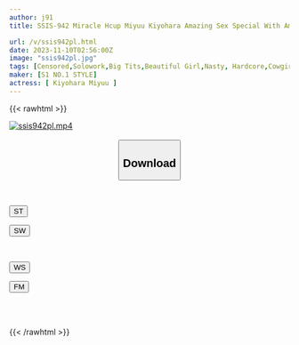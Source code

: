 ```yaml
---
author: j91
title: SSIS-942 Miracle Hcup Miyuu Kiyohara Amazing Sex Special With Amazing Body

url: /v/ssis942pl.html
date: 2023-11-10T02:56:00Z
image: "ssis942pl.jpg"
tags: [Censored,Solowork,Big Tits,Beautiful Girl,Nasty, Hardcore,Cowgirl,Prostitutes	 ]
maker: [S1 NO.1 STYLE]
actress: [ Kiyohara Miyuu ]
---
```



{{< rawhtml >}}

<div class="video" data-videoid="O20vGwbL06F77v">
    <a href="javascript:;">
        <img src="https://my.j91.asia/v/ssis942pl.jpg" width="WIDTH" height="HEIGHT" alt="ssis942pl.mp4" loading="lazy">
    </a>
</div>

<script type="text/javascript" src="https://j91.asia/asset/on-demand-st.js"></script>

<br>
  <link rel="stylesheet" href="https://j91.asia/asset/bs5.css">
  
  <center>
  <button class="btn btn-primary" type="button" data-bs-toggle="collapse" data-bs-target=".multi-collapse" aria-expanded="false" aria-controls="multiCollapseExample1 multiCollapseExample2"><h2>Download</h2></button></center>
</p>
<div class="row">
  <div class="col">
    <div class="collapse multi-collapse" id="multiCollapseExample1">
      <div class="card card-body">
	      	      <br>
<div class="buttons">  
<p><a href="https://streamtape.to/v/O20vGwbL06F77v" target="_blank"><button class="btn-hover color-3"><i class="fa fa-download"></i> ST</button></a></p>
<p><a href="https://sfastwish.com/j3yuuyy1ry16" target="_blank"><button class="btn-hover color-2"><i class="fa fa-download"></i> SW</button></a></p></div>
    </div>
  </div>
</div>
  <div class="col">
    <div class="collapse multi-collapse" id="multiCollapseExample2">
      <div class="card card-body">
	      <br>
<div class="buttons">
<p><a href="javascript:;" target="_blank"><button class="btn-hover color-9"><i class="fa fa-download"></i> WS</button></a></p>
<p><a href="javascript:;" target="_blank"><button class="btn-hover color-8"><i class="fa fa-download"></i> FM</button></a></p></div>
<br><br>
      </div>
    </div>
  </div>
</div>

{{< /rawhtml >}}
